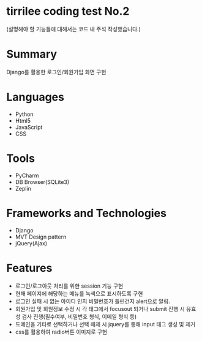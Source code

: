 # tirrilee coding test No.2
(설명해야 할 기능들에 대해서는 코드 내 주석 작성했습니다.)

# Summary
Django를 활용한 로그인/회원가입 화면 구현

# Languages
* Python
* Html5
* JavaScript
* CSS

# Tools
* PyCharm
* DB Browser(SQLite3)
* Zeplin

# Frameworks and Technologies
* Django
* MVT Design pattern
* jQuery(Ajax)

# Features
* 로그인/로그아웃 처리를 위한 session 기능 구현
* 현재 페이지에 해당하는 메뉴를 녹색으로 표시하도록 구현
* 로그인 실패 시 없는 아이디 인지 비밀번호가 틀린건지 alert으로 알림.
* 회원가입 및 회원정보 수정 시 각 태그에서 focusout 되거나 submit 진행 시 유효성 검사 진행(필수여부, 비밀번호 형식, 이메일 형식 등)
* 도메인을 기타로 선택하거나 선택 해제 시 jquery를 통해 input 태그 생성 및 제거
* css를 활용하여 radio버튼 이미지로 구현
